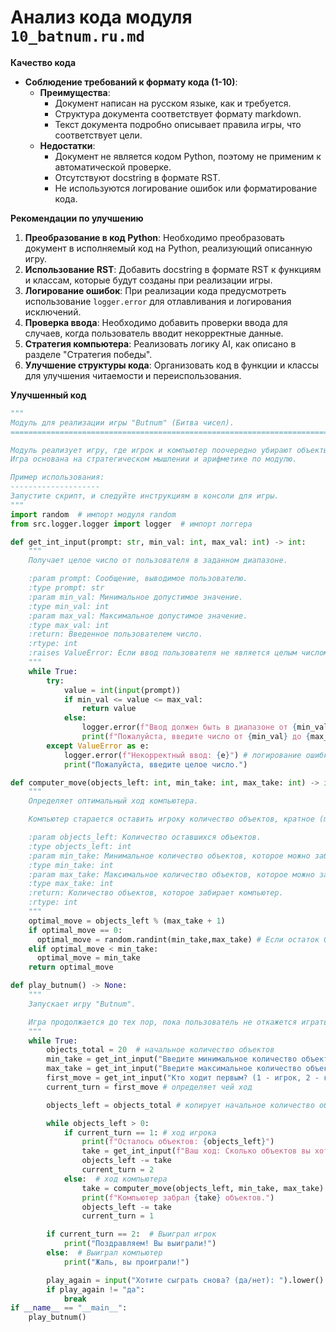 # Анализ кода модуля `10_batnum.ru.md`

**Качество кода**
- **Соблюдение требований к формату кода (1-10)**:
    - **Преимущества**:
        - Документ написан на русском языке, как и требуется.
        - Структура документа соответствует формату markdown.
        - Текст документа подробно описывает правила игры, что соответствует цели.
    - **Недостатки**:
        - Документ не является кодом Python, поэтому не применим к автоматической проверке.
        - Отсутствуют docstring в формате RST.
        - Не используются логирование ошибок или форматирование кода.

**Рекомендации по улучшению**
1.  **Преобразование в код Python**: Необходимо преобразовать документ в исполняемый код на Python, реализующий описанную игру.
2.  **Использование RST**:  Добавить docstring в формате RST к функциям и классам, которые будут созданы при реализации игры.
3.  **Логирование ошибок**:  При реализации кода предусмотреть использование `logger.error` для отлавливания и логирования исключений.
4.  **Проверка ввода**:  Необходимо добавить проверки ввода для случаев, когда пользователь вводит некорректные данные.
5.  **Стратегия компьютера**: Реализовать логику AI, как описано в разделе "Стратегия победы".
6.  **Улучшение структуры кода**: Организовать код в функции и классы для улучшения читаемости и переиспользования.

**Улучшенный код**

```python
"""
Модуль для реализации игры "Butnum" (Битва чисел).
=========================================================================================

Модуль реализует игру, где игрок и компьютер поочередно убирают объекты из кучки.
Игра основана на стратегическом мышлении и арифметике по модулю.

Пример использования:
--------------------
Запустите скрипт, и следуйте инструкциям в консоли для игры.
"""
import random  # импорт модуля random
from src.logger.logger import logger  # импорт логгера

def get_int_input(prompt: str, min_val: int, max_val: int) -> int:
    """
    Получает целое число от пользователя в заданном диапазоне.

    :param prompt: Сообщение, выводимое пользователю.
    :type prompt: str
    :param min_val: Минимальное допустимое значение.
    :type min_val: int
    :param max_val: Максимальное допустимое значение.
    :type max_val: int
    :return: Введенное пользователем число.
    :rtype: int
    :raises ValueError: Если ввод пользователя не является целым числом или выходит за заданный диапазон.
    """
    while True:
        try:
            value = int(input(prompt))
            if min_val <= value <= max_val:
                return value
            else:
                logger.error(f"Ввод должен быть в диапазоне от {min_val} до {max_val}") # логирование ошибки
                print(f"Пожалуйста, введите число от {min_val} до {max_val}.")
        except ValueError as e:
            logger.error(f"Некорректный ввод: {e}") # логирование ошибки
            print("Пожалуйста, введите целое число.")

def computer_move(objects_left: int, min_take: int, max_take: int) -> int:
    """
    Определяет оптимальный ход компьютера.

    Компьютер старается оставить игроку количество объектов, кратное (max_take + 1).

    :param objects_left: Количество оставшихся объектов.
    :type objects_left: int
    :param min_take: Минимальное количество объектов, которое можно забрать.
    :type min_take: int
    :param max_take: Максимальное количество объектов, которое можно забрать.
    :type max_take: int
    :return: Количество объектов, которое забирает компьютер.
    :rtype: int
    """
    optimal_move = objects_left % (max_take + 1)
    if optimal_move == 0:
      optimal_move = random.randint(min_take,max_take) # Если остаток 0, компьютер делает случайный ход
    elif optimal_move < min_take:
      optimal_move = min_take
    return optimal_move

def play_butnum() -> None:
    """
    Запускает игру "Butnum".

    Игра продолжается до тех пор, пока пользователь не откажется играть.
    """
    while True:
        objects_total = 20  # начальное количество объектов
        min_take = get_int_input("Введите минимальное количество объектов для забора (например, 1): ", 1, objects_total)
        max_take = get_int_input("Введите максимальное количество объектов для забора (например, 3): ", min_take, objects_total)
        first_move = get_int_input("Кто ходит первым? (1 - игрок, 2 - компьютер): ", 1, 2)
        current_turn = first_move # определяет чей ход

        objects_left = objects_total # копирует начальное количество обьектов

        while objects_left > 0:
            if current_turn == 1: # ход игрока
                print(f"Осталось объектов: {objects_left}")
                take = get_int_input(f"Ваш ход: Сколько объектов вы хотите забрать? ({min_take}-{max_take}) ", min_take, max_take) # запрос хода у игрока
                objects_left -= take
                current_turn = 2
            else:  # ход компьютера
                take = computer_move(objects_left, min_take, max_take)
                print(f"Компьютер забрал {take} объектов.")
                objects_left -= take
                current_turn = 1

        if current_turn == 2:  # Выиграл игрок
            print("Поздравляем! Вы выиграли!")
        else:  # Выиграл компьютер
            print("Жаль, вы проиграли!")

        play_again = input("Хотите сыграть снова? (да/нет): ").lower() # запрос на новую игру
        if play_again != "да":
            break
if __name__ == "__main__":
    play_butnum()
```